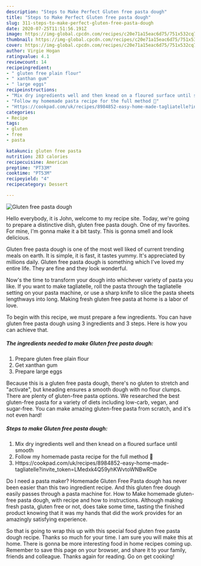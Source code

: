 ```yaml
---
description: "Steps to Make Perfect Gluten free pasta dough"
title: "Steps to Make Perfect Gluten free pasta dough"
slug: 311-steps-to-make-perfect-gluten-free-pasta-dough
date: 2020-07-25T11:51:56.191Z
image: https://img-global.cpcdn.com/recipes/c20e71a15eac6d75/751x532cq70/gluten-free-pasta-dough-recipe-main-photo.jpg
thumbnail: https://img-global.cpcdn.com/recipes/c20e71a15eac6d75/751x532cq70/gluten-free-pasta-dough-recipe-main-photo.jpg
cover: https://img-global.cpcdn.com/recipes/c20e71a15eac6d75/751x532cq70/gluten-free-pasta-dough-recipe-main-photo.jpg
author: Virgie Hogan
ratingvalue: 4.1
reviewcount: 14
recipeingredient:
- " gluten free plain flour"
- " xanthan gum"
- " large eggs"
recipeinstructions:
- "Mix dry ingredients well and then knead on a floured surface until smooth"
- "Follow my homemade pasta recipe for the full method 🙌"
- "Https://cookpad.com/uk/recipes/8984852-easy-home-made-tagliatelle?invite_token=LMedxk4Q59yhKWvtoWNBwRDe"
categories:
- Recipe
tags:
- gluten
- free
- pasta

katakunci: gluten free pasta 
nutrition: 283 calories
recipecuisine: American
preptime: "PT33M"
cooktime: "PT53M"
recipeyield: "4"
recipecategory: Dessert

---
```



![Gluten free pasta dough](https://img-global.cpcdn.com/recipes/c20e71a15eac6d75/751x532cq70/gluten-free-pasta-dough-recipe-main-photo.jpg)

Hello everybody, it is John, welcome to my recipe site. Today, we're going to prepare a distinctive dish, gluten free pasta dough. One of my favorites. For mine, I'm gonna make it a bit tasty. This is gonna smell and look delicious.

Gluten free pasta dough is one of the most well liked of current trending meals on earth. It is simple, it is fast, it tastes yummy. It's appreciated by millions daily. Gluten free pasta dough is something which I've loved my entire life. They are fine and they look wonderful.

Now&#39;s the time to transform your dough into whichever variety of pasta you like. If you want to make tagliatelle, roll the pasta through the tagliatelle setting on your pasta machine, or use a sharp knife to slice the pasta sheets lengthways into long. Making fresh gluten free pasta at home is a labor of love.


To begin with this recipe, we must prepare a few ingredients. You can have gluten free pasta dough using 3 ingredients and 3 steps. Here is how you can achieve that.

<!--inarticleads1-->

##### The ingredients needed to make Gluten free pasta dough:

1. Prepare  gluten free plain flour
1. Get  xanthan gum
1. Prepare  large eggs


Because this is a gluten free pasta dough, there&#39;s no gluten to stretch and &#34;activate&#34;, but kneading ensures a smooth dough with no flour clumps. There are plenty of gluten-free pasta options. We researched the best gluten-free pasta for a variety of diets including low-carb, vegan, and sugar-free. You can make amazing gluten-free pasta from scratch, and it&#39;s not even hard! 

<!--inarticleads2-->

##### Steps to make Gluten free pasta dough:

1. Mix dry ingredients well and then knead on a floured surface until smooth
1. Follow my homemade pasta recipe for the full method 🙌
1. Https://cookpad.com/uk/recipes/8984852-easy-home-made-tagliatelle?invite_token=LMedxk4Q59yhKWvtoWNBwRDe


Do I need a pasta maker? Homemade Gluten Free Pasta dough has never been easier than this two ingredient recipe. And this gluten free dough easily passes through a pasta machine for. How to Make homemade gluten-free pasta dough, with recipe and how to instructions. Although making fresh pasta, gluten free or not, does take some time, tasting the finished product knowing that it was my hands that did the work provides for an amazingly satisfying experience. 

So that is going to wrap this up with this special food gluten free pasta dough recipe. Thanks so much for your time. I am sure you will make this at home. There is gonna be more interesting food in home recipes coming up. Remember to save this page on your browser, and share it to your family, friends and colleague. Thanks again for reading. Go on get cooking!
